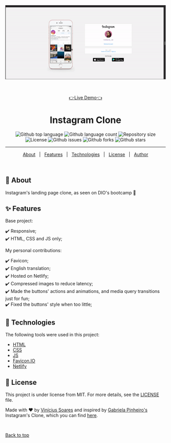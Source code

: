 <div align="center" id="top"> 
  <img src="./github/app.gif" alt="Instagram Clone" />

  &#xa0;

 <a href="https://viniciussoaresti.github.io/instagram-clone/">👉Live Demo👈</a>
</div>

<h1 align="center">Instagram Clone</h1>

<p align="center">
  <img alt="Github top language" src="https://img.shields.io/github/languages/top/viniciussoaresti/instagram-clone?color=56BEB8">

  <img alt="Github language count" src="https://img.shields.io/github/languages/count/viniciussoaresti/instagram-clone?color=56BEB8">

  <img alt="Repository size" src="https://img.shields.io/github/repo-size/viniciussoaresti/instagram-clone?color=56BEB8">

  <img alt="License" src="https://img.shields.io/github/license/viniciussoaresti/instagram-clone?color=56BEB8">

  <img alt="Github issues" src="https://img.shields.io/github/issues/viniciussoaresti/instagram-clone?color=56BEB8" />

  <img alt="Github forks" src="https://img.shields.io/github/forks/viniciussoaresti/instagram-clone?color=56BEB8" />

  <img alt="Github stars" src="https://img.shields.io/github/stars/viniciussoaresti/instagram-clone?color=56BEB8" />
</p>


<hr> 

<p align="center">
  <a href="#dart-about">About</a> &#xa0; | &#xa0; 
  <a href="#sparkles-features">Features</a> &#xa0; | &#xa0;
  <a href="#rocket-technologies">Technologies</a> &#xa0; | &#xa0;
  <a href="#memo-license">License</a> &#xa0; | &#xa0;
  <a href="https://github.com/viniciussoaresti" target="_blank">Author</a>
</p>

<br>

## :dart: About ##

Instagram's landing page clone, as seen on DIO's bootcamp 🤳

## :sparkles: Features ##

Base project:

:heavy_check_mark: Responsive;\
:heavy_check_mark: HTML, CSS and JS only;

My personal contributions:

:heavy_check_mark: Favicon;\
:heavy_check_mark: English translation;\
:heavy_check_mark: Hosted on Netlify;\
:heavy_check_mark: Compressed images to reduce latency;\
:heavy_check_mark: Made the buttons' actions and animations, and media query transitions just for fun;\
:heavy_check_mark: Fixed the buttons' style when too little;

## :rocket: Technologies ##

The following tools were used in this project:

- [HTML](https://developer.mozilla.org/pt-BR/docs/Web/HTML)
- [CSS](https://developer.mozilla.org/pt-BR/docs/Web/CSS)
- [JS](https://developer.mozilla.org/pt-BR/docs/Web/Javascript)
- [Favicon.IO](https://favicon.io/)
- [Netlify](https://www.netlify.com/)

## :memo: License ##

This project is under license from MIT. For more details, see the [LICENSE](LICENSE.md) file.


Made with :heart: by <a href="https://github.com/viniciussoaresti" target="_blank">Vinícius Soares</a> and inspired by <a href="https://github.com/SpruceGabriela" target="_blank">Gabriela Pinheiro's </a> Instagram's Clone, which you can find <a href="https://github.com/SpruceGabriela/instagram-dio" target="_blank">here</a>.

&#xa0;

<a href="#top">Back to top</a>
